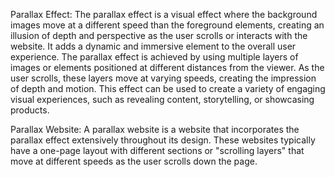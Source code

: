 Parallax Effect:
The parallax effect is a visual effect where the background images move at a different speed than the foreground elements, creating an illusion of depth and perspective as the user scrolls or interacts with the website. It adds a dynamic and immersive element to the overall user experience.
The parallax effect is achieved by using multiple layers of images or elements positioned at different distances from the viewer. As the user scrolls, these layers move at varying speeds, creating the impression of depth and motion. This effect can be used to create a variety of engaging visual experiences, such as revealing content, storytelling, or showcasing products.

Parallax Website:
A parallax website is a website that incorporates the parallax effect extensively throughout its design. These websites typically have a one-page layout with different sections or "scrolling layers" that move at different speeds as the user scrolls down the page.
